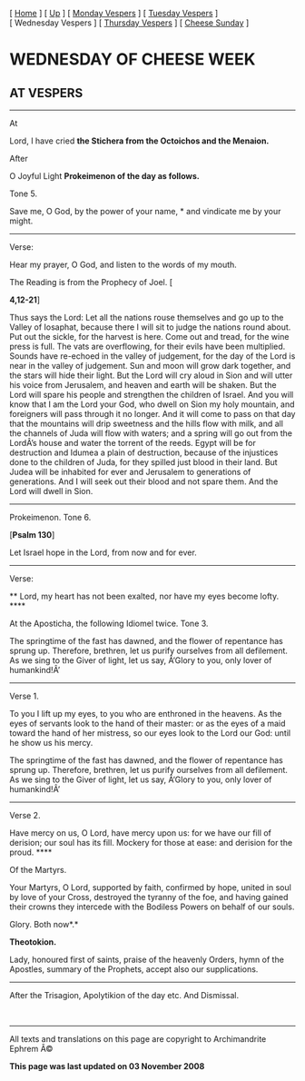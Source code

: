 \[ [Home](index.md) \] \[ [Up](cheese_week.md) \] \[ [Monday Vespers](CheeseMonVes.md) \] \[ [Tuesday Vespers](CheeseTueVes.md) \] \[ Wednesday Vespers \] \[ [Thursday Vespers](CheeseThuVes.md) \] \[ [Cheese Sunday](cheese.md) \]

WEDNESDAY OF CHEESE WEEK
========================

AT VESPERS
----------

****

At

Lord, I have cried **the Stichera from the Octoichos and the Menaion.**

After

O Joyful Light **Prokeimenon of the day as follows.**

Tone 5.

Save me, O God, by the power of your name, \* and vindicate me by your might.

****

Verse:

Hear my prayer, O God, and listen to the words of my mouth.

The Reading is from the Prophecy of Joel.
\[

**4,12-21**\]

Thus says the Lord: Let all the nations rouse themselves and go up to the Valley of Iosaphat, because there I will sit to judge the nations round about. Put out the sickle, for the harvest is here. Come out and tread, for the wine press is full. The vats are overflowing, for their evils have been multiplied. Sounds have re-echoed in the valley of judgement, for the day of the Lord is near in the valley of judgement. Sun and moon will grow dark together, and the stars will hide their light. But the Lord will cry aloud in Sion and will utter his voice from Jerusalem, and heaven and earth will be shaken. But the Lord will spare his people and strengthen the children of Israel. And you will know that I am the Lord your God, who dwell on Sion my holy mountain, and foreigners will pass through it no longer. And it will come to pass on that day that the mountains will drip sweetness and the hills flow with milk, and all the channels of Juda will flow with waters; and a spring will go out from the LordÂ’s house and water the torrent of the reeds. Egypt will be for destruction and Idumea a plain of destruction, because of the injustices done to the children of Juda, for they spilled just blood in their land. But Judea will be inhabited for ever and Jerusalem to generations of generations. And I will seek out their blood and not spare them. And the Lord will dwell in Sion.

****

Prokeimenon. Tone 6.

\[**Psalm 130**\]

Let Israel hope in the Lord, from now and for ever.

****

Verse:

** Lord, my heart has not been exalted, nor have my eyes become lofty. ****

At the Aposticha, the following Idiomel twice.
Tone 3.

The springtime of the fast has dawned, and the flower of repentance has sprung up. Therefore, brethren, let us purify ourselves from all defilement. As we sing to the Giver of light, let us say, Â‘Glory to you, only lover of humankind!Â’

****

Verse 1.

To you I lift up my eyes, to you who are enthroned in the heavens. As the eyes of servants look to the hand of their master: or as the eyes of a maid toward the hand of her mistress, so our eyes look to the Lord our God: until he show us his mercy.

The springtime of the fast has dawned, and the flower of repentance has sprung up. Therefore, brethren, let us purify ourselves from all defilement. As we sing to the Giver of light, let us say, Â‘Glory to you, only lover of humankind!Â’

****

Verse 2.

Have mercy on us, O Lord, have mercy upon us: for we have our fill of derision; our soul has its fill. Mockery for those at ease: and derision for the proud. ****

Of the Martyrs.

Your Martyrs, O Lord, supported by faith, confirmed by hope, united in soul by love of your Cross, destroyed the tyranny of the foe, and having gained their crowns they intercede with the Bodiless Powers on behalf of our souls.

Glory. Both now*.*

**Theotokion.**

Lady, honoured first of saints, praise of the heavenly Orders, hymn of the Apostles, summary of the Prophets, accept also our supplications.

****

After the Trisagion, Apolytikion of the day etc. And Dismissal.

 

------------------------------------------------------------------------

All texts and translations on this page are copyright to
Archimandrite Ephrem Â©

**This page was last updated on 03 November 2008**
